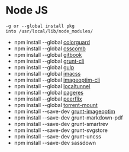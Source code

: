 # Node JS

    -g or --global install pkg 
    into /usr/local/lib/node_modules/

* npm install --global [colorguard](https://www.npmjs.org/package/colorguard)
* npm install --global [csscomb](https://www.npmjs.org/package/csscomb)
* npm install --global [gitbook](https://www.npmjs.org/package/gitbook)
* npm install --global [grunt-cli](https://www.npmjs.org/package/grunt-cli)
* npm install --global [gulp](https://www.npmjs.org/package/gulp)
* npm install --global [imacss](https://www.npmjs.org/package/imacss)
* npm install --global [imageoptim-cli](https://www.npmjs.org/package/imageoptim-cli)
* npm install --global [localtunnel](https://www.npmjs.org/package/localtunnel)
* npm install --global [pageres](https://www.npmjs.org/package/pageres)
* npm install --global [peerflix](https://www.npmjs.org/package/peerflix)
* npm install --global [torrent-mount](https://www.npmjs.org/package/torrent-mount)
* npm install --save-dev [grunt-imageoptim](https://www.npmjs.org/package/grunt-imageoptim)
* npm install --save-dev grunt-markdown-pdf
* npm install --save-dev grunt-smartrev
* npm install --save-dev grunt-svgstore
* npm install --save-dev grunt-uncss
* npm install --save-dev sassdown
